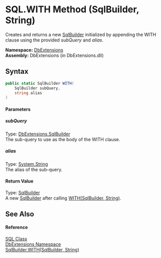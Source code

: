 SQL.WITH Method (SqlBuilder, String)
====================================
Creates and returns a new [SqlBuilder][1] initialized by appending the WITH clause using the provided *subQuery* and *alias*.

**Namespace:** [DbExtensions][2]  
**Assembly:** DbExtensions (in DbExtensions.dll)

Syntax
------

```csharp
public static SqlBuilder WITH(
	SqlBuilder subQuery,
	string alias
)
```

#### Parameters

##### *subQuery*
Type: [DbExtensions.SqlBuilder][1]  
The sub-query to use as the body of the WITH clause.

##### *alias*
Type: [System.String][3]  
The alias of the sub-query.

#### Return Value
Type: [SqlBuilder][1]  
 A new [SqlBuilder][1] after calling [WITH(SqlBuilder, String)][4]. 

See Also
--------

#### Reference
[SQL Class][5]  
[DbExtensions Namespace][2]  
[SqlBuilder.WITH(SqlBuilder, String)][4]  

[1]: ../SqlBuilder/README.md
[2]: ../README.md
[3]: http://msdn.microsoft.com/en-us/library/s1wwdcbf
[4]: ../SqlBuilder/WITH.md
[5]: README.md